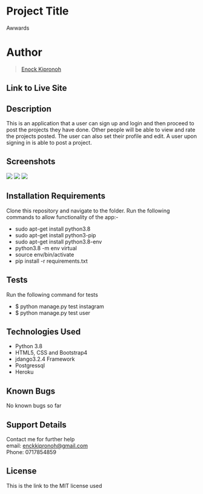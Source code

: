 
# Project Title
Awwards

# Author
> [Enock Kipronoh](https://github.com/encok "encok")


## Link to Live Site 



## Description
This is an application that a user can sign up and login and then proceed to post the projects they have done. Other people will be able to view and rate the projects posted. The user can also set their profile and edit. A user upon signing in is able to post a project.

## Screenshots
<img src="static/images/1.png">
<img src="static/images/2.png">
<img src="static/images/3.png">

## Installation Requirements
Clone this repository and navigate to the folder.
Run the following commands to allow functionality of the app:-

* sudo apt-get install python3.8
* sudo apt-get install python3-pip
* sudo apt-get install python3.8-env
* python3.8 -m env virtual
* source env/bin/activate
* pip install -r requirements.txt
## Tests
Run the following command for tests<br>
* $ python manage.py test instagram
* $ python manage.py test user

## Technologies Used
* Python 3.8
* HTML5, CSS and Bootstrap4
* jdango3.2.4 Framework
* Postgressql
* Heroku

## Known Bugs
No known bugs so far

## Support Details
Contact me for further help<br/> 
email: enckkipronoh@gmail.com<br/>
Phone: 0717854859
## License
This is the link to the MIT license used<br/><br/>


